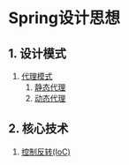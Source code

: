 #  Spring设计思想

## 1. 设计模式

1. [代理模式](./src/main/java/cumt/tj/learn/designpattern/proxy)
    1. [静态代理](./src/main/java/cumt/tj/learn/designpattern/proxy/StaticProxy.java)
    2. [动态代理](./src/main/java/cumt/tj/learn/designpattern/proxy/DynamicProxy.java)
    
## 2. 核心技术

1. [控制反转(IoC)](./src/main/java/cumt/tj/learn/spring/ioc)
